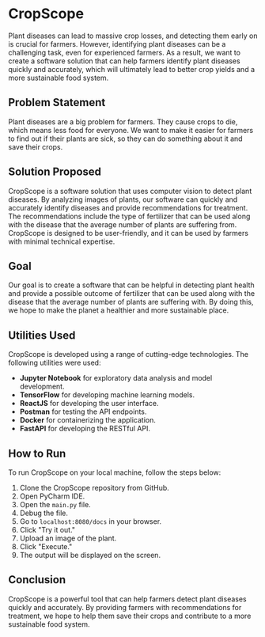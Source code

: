 # CropScope
Plant diseases can lead to massive crop losses, and detecting them early on is crucial for farmers. However, identifying plant diseases can be a challenging task, even for experienced farmers. As a result, we want to create a software solution that can help farmers identify plant diseases quickly and accurately, which will ultimately lead to better crop yields and a more sustainable food system.

## Problem Statement

Plant diseases are a big problem for farmers. They cause crops to die, which means less food for everyone. We want to make it easier for farmers to find out if their plants are sick, so they can do something about it and save their crops.

## Solution Proposed

CropScope is a software solution that uses computer vision to detect plant diseases. By analyzing images of plants, our software can quickly and accurately identify diseases and provide recommendations for treatment. The recommendations include the type of fertilizer that can be used along with the disease that the average number of plants are suffering from. CropScope is designed to be user-friendly, and it can be used by farmers with minimal technical expertise.

## Goal

Our goal is to create a software that can be helpful in detecting plant health and provide a possible outcome of fertilizer that can be used along with the disease that the average number of plants are suffering with. By doing this, we hope to make the planet a healthier and more sustainable place.

## Utilities Used

CropScope is developed using a range of cutting-edge technologies. The following utilities were used:

- **Jupyter Notebook** for exploratory data analysis and model development.
- **TensorFlow** for developing machine learning models.
- **ReactJS** for developing the user interface.
- **Postman** for testing the API endpoints.
- **Docker** for containerizing the application.
- **FastAPI** for developing the RESTful API.

## How to Run

To run CropScope on your local machine, follow the steps below:

1. Clone the CropScope repository from GitHub.
2. Open PyCharm IDE.
3. Open the `main.py` file.
4. Debug the file.
5. Go to `localhost:8080/docs` in your browser.
6. Click "Try it out."
7. Upload an image of the plant.
8. Click "Execute."
9. The output will be displayed on the screen.

## Conclusion

CropScope is a powerful tool that can help farmers detect plant diseases quickly and accurately. By providing farmers with recommendations for treatment, we hope to help them save their crops and contribute to a more sustainable food system. 
